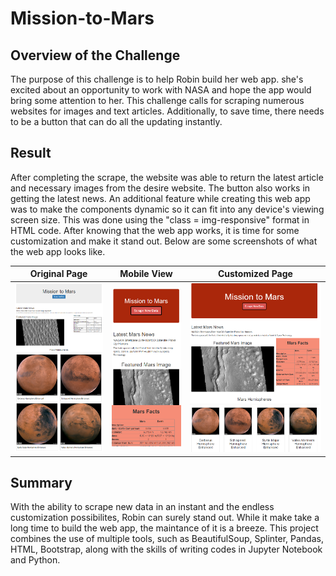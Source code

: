 # Mission-to-Mars

## Overview of the Challenge
The purpose of this challenge is to help Robin build her web app. she's excited about an opportunity to work with NASA and hope the app would bring some attention to her. This challenge calls for scraping numerous websites for images and text articles. Additionally, to save time, there needs to be a button that can do all the updating instantly. 

## Result
After completing the scrape, the website was able to return the latest article and necessary images from the desire website. The button also works in getting the latest news. An additional feature while creating this web app was to make the components dynamic so it can fit into any device's viewing screen size. This was done using the "class = img-responsive" format in HTML code. After knowing that the web app works, it is time for some customization and make it stand out. Below are some screenshots of what the web app looks like.

| Original Page | Mobile View | Customized Page |
| :--: | :--: | :--: | 
| <img src = "Resources/full_page.png"> | <img src = "Resources/mobile_page.png"> |<img src = "Resources/enhanced_page.png"> |

## Summary
With the ability to scrape new data in an instant and the endless customization possibilites, Robin can surely stand out. While it make take a long time to build the web app, the maintance of it is a breeze. This project combines the use of multiple tools, such as BeautifulSoup, Splinter, Pandas, HTML, Bootstrap, along with the skills of writing codes in Jupyter Notebook and Python. 
